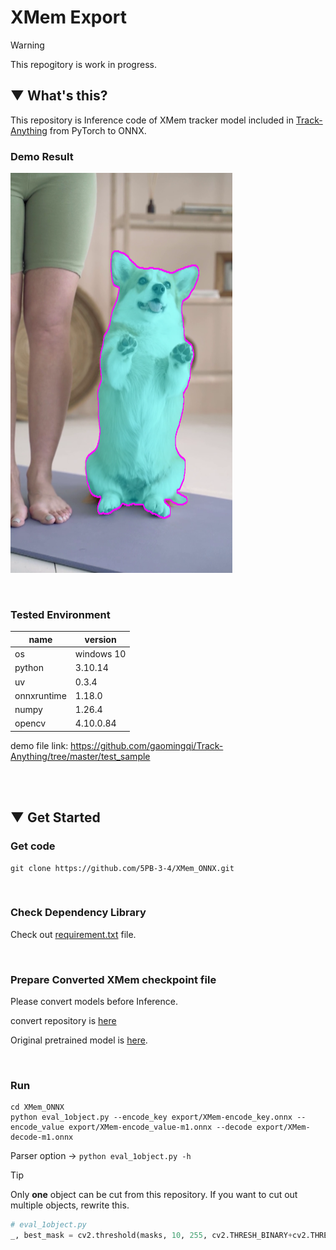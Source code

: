 # XMem Export

> [!WARNING]
> This repogitory is work in progress.

## ▼ What's this?
This repository is Inference code of XMem tracker model included in [Track-Anything](https://github.com/gaomingqi/Track-Anything/tree/master/tracker) from PyTorch to ONNX.

### Demo Result
![result](https://github.com/5PB-3-4/XMem_ONNX/blob/main/demo/result.png)

<br>

### Tested Environment
|name|version|
|----|-------|
|os|windows 10|
|python|3.10.14|
|uv|0.3.4|
|onnxruntime|1.18.0|
|numpy|1.26.4|
|opencv|4.10.0.84|

demo file link: https://github.com/gaomingqi/Track-Anything/tree/master/test_sample

<br><br>


## ▼ Get Started
### Get code
```shell
git clone https://github.com/5PB-3-4/XMem_ONNX.git
```
<br>

### Check Dependency Library
Check out [requirement.txt]() file.

<br>

### Prepare Converted XMem checkpoint file
Please convert models before Inference.

convert repository is [here](https://github.com/5PB-3-4/XMem_Export/tree/main)

Original pretrained model is [here](https://github.com/hkchengrex/XMem/releases/tag/v1.0).


<br>

### Run
```shell
cd XMem_ONNX
python eval_1object.py --encode_key export/XMem-encode_key.onnx --encode_value export/XMem-encode_value-m1.onnx --decode export/XMem-decode-m1.onnx
```

Parser option ->
``` python eval_1object.py -h ```

> [!TIP]
> Only __one__ object can be cut from this repository. If you want to cut out multiple objects, rewrite this.

```python
# eval_1object.py
_, best_mask = cv2.threshold(masks, 10, 255, cv2.THRESH_BINARY+cv2.THRESH_OTSU)
```


